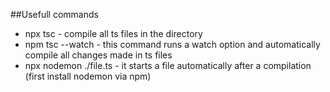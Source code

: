 ##Usefull commands
- npx tsc - compile all ts files in the directory
- npm tsc --watch - this command runs a watch option and automatically compile all changes made in ts files 
- npx nodemon ./file.ts - it starts a file automatically after a compilation (first install nodemon via npm)